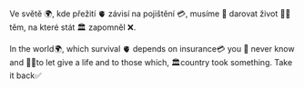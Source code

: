 Ve světě 🌍, kde přežití 🫀 závisí na pojištění 💳, musíme 🤝 darovat život 🎁🧬 těm, na které stát 🏛️ zapomněl ❌.

In the world🌍, which survival 🫀 depends on insurance💳 you 🤝 never know and 🎁🧬to let give a life and to those which, 🏛️country took something. Take it back✅
